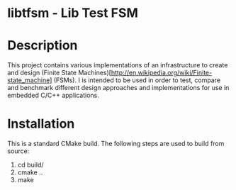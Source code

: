 libtfsm -  Lib Test FSM
====

Description
==

This project contains various implementations of an infrastructure to create and design (Finite State Machines)[http://en.wikipedia.org/wiki/Finite-state_machine]  (FSMs). I is intended to be used in order to test, compare and benchmark different design approaches and implementations for use in embedded C/C++ applications.


Installation
==

This is a standard CMake build. The following steps are used to build from source:

1. cd build/
2. cmake ..
3. make

